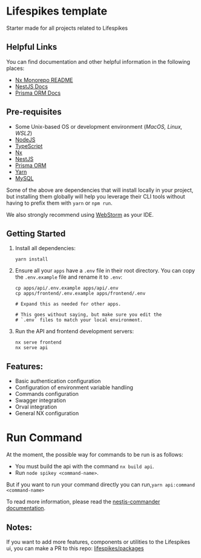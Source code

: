 # Lifespikes template

Starter made for all projects related to Lifespikes

## Helpful Links

You can find documentation and other helpful information in the following places:

- [Nx Monorepo README](./docs/nx-monorepo.md)
- [NestJS Docs](https://docs.nestjs.com/)
- [Prisma ORM Docs](https://www.prisma.io/docs/)

## Pre-requisites

- Some Unix-based OS or development environment (_MacOS, Linux, WSL2_)
- [NodeJS](https://nodejs.org/en/)
- [TypeScript](https://www.typescriptlang.org/)
- [Nx](https://nx.dev/)
- [NestJS](https://nestjs.com/)
- [Prisma ORM](https://www.prisma.io/)
- [Yarn](https://yarnpkg.com/)
- [MySQL](https://www.mysql.com/)

Some of the above are dependencies that will install locally in your project, but installing them globally
will help you leverage their CLI tools without having to prefix them with `yarn` or `npm run`.

We also strongly recommend using [WebStorm](https://www.jetbrains.com/webstorm/) as your IDE.

## Getting Started

1. Install all dependencies:

   ```shell
   yarn install
   ```

2. Ensure all your `apps` have a `.env` file in their root directory. You can copy the `.env.example` file and rename it to `.env`:

   ```shell
   cp apps/api/.env.example apps/api/.env
   cp apps/frontend/.env.example apps/frontend/.env

   # Expand this as needed for other apps.

   # This goes without saying, but make sure you edit the
   # `.env` files to match your local environment.
   ```

3. Run the API and frontend development servers:
   ```shell
   nx serve frontend
   nx serve api
   ```

## Features:

- Basic authentication configuration
- Configuration of environment variable handling
- Commands configuration
- Swagger integration
- Orval integration
- General NX configuration

# Run Command

At the moment, the possible way for commands to be run is as follows:

- You must build the api with the command `nx build api`.
- Run `node spikey <command-name>`.

But if you want to run your command directly you can run,`yarn api:command <command-name>`

To read more information, please read the [nestjs-commander documentation](https://docs.nestjs.com/recipes/nest-commander).


## Notes:

If you want to add more features, components or utilities to the Lifespikes ui, you can make a PR to this repo: [lifespikes/packages](https://github.com/lifespikes/packages)
